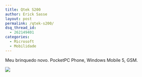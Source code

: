 ```yaml
---
title: Qtek S200
author: Erick Sasse
layout: post
permalink: /qtek-s200/
dsq_thread_id:
  - 262149401
categories:
  - Microsoft
  - Mobilidade
---
```

Meu brinquedo novo. PocketPC Phone, Windows Mobile 5, GSM.

<a href="http://www.flickr.com/photos/esasse/246033014" atomicselection="true"><img src="http://static.flickr.com/79/246033014_49b859a389_m.jpg" /></a>